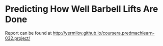 # Predicting How Well Barbell Lifts Are Done

Report can be found at http://yermilov.github.io/coursera.predmachlearn-032.project/

